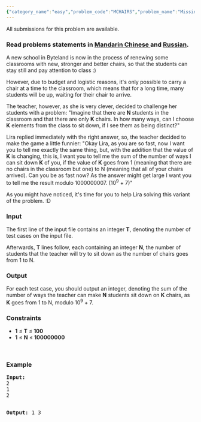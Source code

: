```yaml
---
{"category_name":"easy","problem_code":"MCHAIRS","problem_name":"Missing some chairs","languages_supported":{"0":"ADA","1":"ASM","2":"BASH","3":"BF","4":"C","5":"C99 strict","6":"CAML","7":"CLOJ","8":"CLPS","9":"CPP 4.3.2","10":"CPP 4.9.2","11":"CPP14","12":"CS2","13":"D","14":"ERL","15":"FORT","16":"FS","17":"GO","18":"HASK","19":"ICK","20":"ICON","21":"JAVA","22":"JS","23":"LISP clisp","24":"LISP sbcl","25":"LUA","26":"NEM","27":"NICE","28":"NODEJS","29":"PAS fpc","30":"PAS gpc","31":"PERL","32":"PERL6","33":"PHP","34":"PIKE","35":"PRLG","36":"PYTH","37":"PYTH 3.4","38":"RUBY","39":"SCALA","40":"SCM guile","41":"SCM qobi","42":"ST","43":"TCL","44":"TEXT","45":"WSPC"},"max_timelimit":1,"source_sizelimit":50000,"problem_author":"kuruma","problem_tester":null,"date_added":"5-10-2013","tags":{"0":"combinatorics","1":"kuruma","2":"nov13","3":"simple"},"editorial_url":"http://discuss.codechef.com/problems/MCHAIRS","time":{"view_start_date":1384162200,"submit_start_date":1384162200,"visible_start_date":1384162200,"end_date":1735669800},"layout":"problem"}
---
```

<span class="solution-visible-txt">All submissions for this problem are available.</span><h3> Read problems statements in <a target="_blank" href="http://www.codechef.com/download/translated/NOV13/mandarin/MCHAIRS.pdf"> Mandarin Chinese </a> and <a target="_blank" href="http://www.codechef.com/download/translated/NOV13/russian/MCHAIRS.PDF"> Russian</a>.</h3>
<p>A new school in Byteland is now in the process of renewing some classrooms with new, stronger and better chairs, so that the students can stay still and pay attention to class :)</p>
<p>However, due to budget and logistic reasons, it's only possible to carry a chair at a time to the classroom, which means that for a long time, many students will be up, waiting for their chair to arrive.</p>
<p>The teacher, however, as she is very clever, decided to challenge her students with a problem: "Imagine that there are <b>N</b> students in the classroom and that there are only <b>K</b> chairs. In how many ways, can I choose <b>K</b> elements from the class to sit down, if I see them as being distinct?" </p>
<p>Lira replied immediately with the right answer, so, the teacher decided to make the game a little funnier: "Okay Lira, as you are so fast, now I want you to tell me exactly the same thing, but, with the addition that the value of <b>K</b> is changing, this is, I want you to tell me the sum of the number of ways I can sit down <b>K</b> of you, if the value of <b>K</b> goes from 1 (meaning that there are no chairs in the classroom but one) to N (meaning that all of your chairs arrived). Can you be as fast now? As the answer might get large I want you to tell me the result modulo 1000000007. (10<sup>9</sup> + 7)"</p>
<p>As you might have noticed, it's time for you to help Lira solving this variant of the problem. :D </p>
<h3>Input</h3>
<p>The first line of the input file contains an integer <b>T</b>, denoting the number of test cases on the input file.</p>
<p>Afterwards, <b>T</b> lines follow, each containing an integer <b>N</b>, the number of students that the teacher will try to sit down as the number of chairs goes from 1 to N.</p>
<h3>Output</h3>
<p>For each test case, you should output an integer, denoting the sum of the number of ways the teacher can make <b>N</b> students sit down on <b>K</b> chairs, as <b>K</b> goes from 1 to N, modulo 10<sup>9</sup> + 7.</p>
<h3>Constraints</h3>
<ul>
<li><b>1</b> ≤ <b>T</b> ≤ <b>100</b></li>
<li><b>1</b> ≤ <b>N</b> ≤ <b>100000000</b></li>
</ul>
<p> </p>
<h3>Example</h3>
<pre><b>Input:</b>
2
1
2

<b>Output:</b>
1
3
</pre><p> </p>
